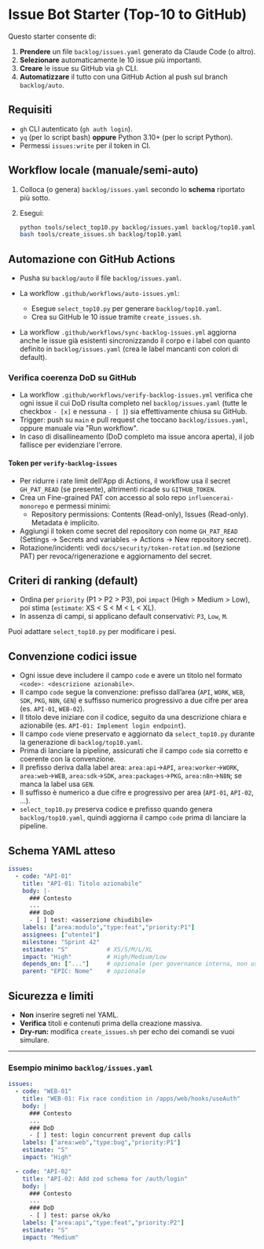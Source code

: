# Issue Bot Starter (Top-10 to GitHub)

Questo starter consente di:

1. **Prendere** un file `backlog/issues.yaml` generato da Claude Code (o altro).
2. **Selezionare** automaticamente le 10 issue più importanti.
3. **Creare** le issue su GitHub via `gh` CLI.
4. **Automatizzare** il tutto con una GitHub Action al push sul branch `backlog/auto`.

## Requisiti

- `gh` CLI autenticato (`gh auth login`).
- `yq` (per lo script bash) **oppure** Python 3.10+ (per lo script Python).
- Permessi `issues:write` per il token in CI.

## Workflow locale (manuale/semi-auto)

1. Colloca (o genera) `backlog/issues.yaml` secondo lo **schema** riportato più sotto.
2. Esegui:

   ```bash
   python tools/select_top10.py backlog/issues.yaml backlog/top10.yaml
   bash tools/create_issues.sh backlog/top10.yaml
   ```

## Automazione con GitHub Actions

- Pusha su `backlog/auto` il file `backlog/issues.yaml`.
- La workflow `.github/workflows/auto-issues.yml`:
  - Esegue `select_top10.py` per generare `backlog/top10.yaml`.
  - Crea su GitHub le 10 issue tramite `create_issues.sh`.
  
- La workflow `.github/workflows/sync-backlog-issues.yml` aggiorna anche le issue già esistenti
  sincronizzando il corpo e i label con quanto definito in `backlog/issues.yaml` (crea le label mancanti con colori di default).

### Verifica coerenza DoD su GitHub

- La workflow `.github/workflows/verify-backlog-issues.yml` verifica che ogni issue il cui DoD risulta completo nel
  `backlog/issues.yaml` (tutte le checkbox `- [x]` e nessuna `- [ ]`) sia effettivamente chiusa su GitHub.
- Trigger: push su `main` e pull request che toccano `backlog/issues.yaml`, oppure manuale via "Run workflow".
- In caso di disallineamento (DoD completo ma issue ancora aperta), il job fallisce per evidenziare l'errore.

#### Token per `verify-backlog-issues`

- Per ridurre i rate limit dell'App di Actions, il workflow usa il secret `GH_PAT_READ` (se presente), altrimenti ricade su `GITHUB_TOKEN`.
- Crea un Fine-grained PAT con accesso al solo repo `influencerai-monorepo` e permessi minimi:
  - Repository permissions: Contents (Read-only), Issues (Read-only). Metadata è implicito.
- Aggiungi il token come secret del repository con nome `GH_PAT_READ` (Settings → Secrets and variables → Actions → New repository secret).
- Rotazione/incidenti: vedi `docs/security/token-rotation.md` (sezione PAT) per revoca/rigenerazione e aggiornamento del secret.

## Criteri di ranking (default)

- Ordina per `priority` (P1 > P2 > P3), poi `impact` (High > Medium > Low), poi stima (`estimate`: XS < S < M < L < XL).
- In assenza di campi, si applicano default conservativi: `P3`, `Low`, `M`.

Puoi adattare `select_top10.py` per modificare i pesi.

## Convenzione codici issue

- Ogni issue deve includere il campo `code` e avere un titolo nel formato `<code>: <descrizione azionabile>`.
- Il campo `code` segue la convenzione: prefisso dall’area (`API`, `WORK`, `WEB`, `SDK`, `PKG`, `N8N`, `GEN`) e suffisso numerico progressivo a due cifre per area (es. `API-01`, `WEB-02`).
- Il titolo deve iniziare con il codice, seguito da una descrizione chiara e azionabile (es. `API-01: Implement login endpoint`).
- Il campo `code` viene preservato e aggiornato da `select_top10.py` durante la generazione di `backlog/top10.yaml`.
- Prima di lanciare la pipeline, assicurati che il campo `code` sia corretto e coerente con la convenzione.
- Il prefisso deriva dalla label area: `area:api`->`API`, `area:worker`->`WORK`, `area:web`->`WEB`, `area:sdk`->`SDK`, `area:packages`->`PKG`, `area:n8n`->`N8N`; se manca la label usa `GEN`.
- Il suffisso è numerico a due cifre e progressivo per area (`API-01`, `API-02`, ...).
- `select_top10.py` preserva codice e prefisso quando genera `backlog/top10.yaml`, quindi aggiorna il campo `code` prima di lanciare la pipeline.

## Schema YAML atteso

```yaml
issues:
  - code: "API-01"
    title: "API-01: Titolo azionabile"
    body: |-
      ### Contesto
      ...
      ### DoD
      - [ ] test: <asserzione chiudibile>
    labels: ["area:modulo","type:feat","priority:P1"]
    assignees: ["utente1"]
    milestone: "Sprint 42"
    estimate: "S"           # XS/S/M/L/XL
    impact: "High"          # High/Medium/Low
    depends_on: ["..."]     # opzionale (per governance interna, non usato da gh)
    parent: "EPIC: Nome"    # opzionale
```

## Sicurezza e limiti

- **Non** inserire segreti nel YAML.
- **Verifica** titoli e contenuti prima della creazione massiva.
- **Dry-run:** modifica `create_issues.sh` per echo dei comandi se vuoi simulare.

---

### Esempio minimo `backlog/issues.yaml`

```yaml
issues:
  - code: "WEB-01"
    title: "WEB-01: Fix race condition in /apps/web/hooks/useAuth"
    body: |
      ### Contesto
      ...
      ### DoD
      - [ ] test: login concurrent prevent dup calls
    labels: ["area:web","type:bug","priority:P1"]
    estimate: "S"
    impact: "High"

  - code: "API-02"
    title: "API-02: Add zod schema for /auth/login"
    body: |
      ### Contesto
      ...
      ### DoD
      - [ ] test: parse ok/ko
    labels: ["area:api","type:feat","priority:P2"]
    estimate: "S"
    impact: "Medium"
```
